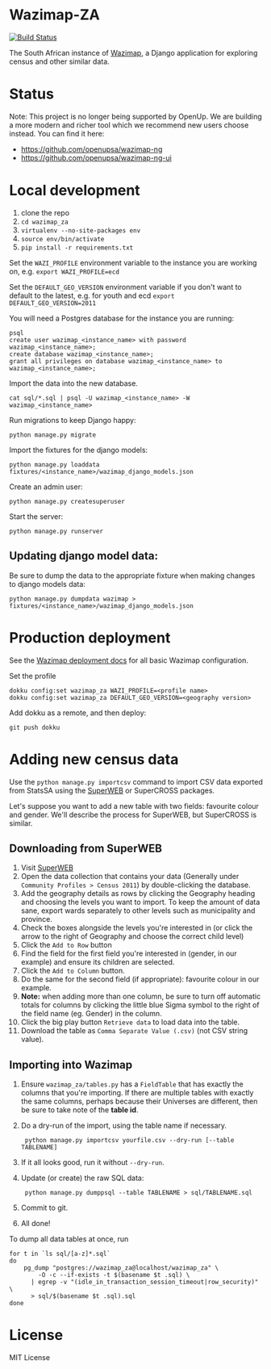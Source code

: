 


# Wazimap-ZA

[![Build Status](https://travis-ci.org/Code4SA/wazimap-za.svg)](http://travis-ci.org/Code4SA/wazimap-za)

The South African instance of [Wazimap](https://github.com/Code4SA/wazimap), a Django application for exploring census and other similar data.

# Status
Note: This project is no longer being supported by OpenUp. We are building a more modern and richer tool which we recommend new users choose instead. You can find it here:

* https://github.com/openupsa/wazimap-ng
* https://github.com/openupsa/wazimap-ng-ui

# Local development

1. clone the repo
2. ``cd wazimap_za``
3. ``virtualenv --no-site-packages env``
4. ``source env/bin/activate``
5. ``pip install -r requirements.txt``

Set the `WAZI_PROFILE` environment variable to the instance you are working on, e.g.
`export WAZI_PROFILE=ecd`

Set the `DEFAULT_GEO_VERSION` environment variable if you don't want to default to the latest, e.g. for youth and ecd
`export DEFAULT_GEO_VERSION=2011`

You will need a Postgres database for the instance you are running:
```
psql
create user wazimap_<instance_name> with password wazimap_<instance_name>;
create database wazimap_<instance_name>;
grant all privileges on database wazimap_<instance_name> to wazimap_<instance_name>;
```

Import the data into the new database.
```
cat sql/*.sql | psql -U wazimap_<instance_name> -W wazimap_<instance_name>
```

Run migrations to keep Django happy:
```
python manage.py migrate
```

Import the fixtures for the django models:
```
python manage.py loaddata fixtures/<instance_name>/wazimap_django_models.json
```

Create an admin user:
```
python manage.py createsuperuser

```
Start the server:
```
python manage.py runserver
```

## Updating django model data:

Be sure to dump the data to the appropriate fixture when making changes to django models data:
```
python manage.py dumpdata wazimap > fixtures/<instance_name>/wazimap_django_models.json
```


# Production deployment

See the [Wazimap deployment docs](http://wazimap.readthedocs.org/en/latest/deploying.html) for all basic Wazimap configuration.

Set the profile
```
dokku config:set wazimap_za WAZI_PROFILE=<profile name>
dokku config:set wazimap_za DEFAULT_GEO_VERSION=<geography version>
```

Add dokku as a remote, and then deploy:
```
git push dokku
```

# Adding new census data

Use the ``python manage.py importcsv`` command to import CSV data exported from StatsSA using the [SuperWEB](http://interactive2.statssa.gov.za/webapi/jsf/login.xhtml) or SuperCROSS packages.

Let's suppose you want to add a new table with two fields: favourite colour and gender. We'll describe the process for SuperWEB, but SuperCROSS is similar.

## Downloading from SuperWEB

1. Visit [SuperWEB](http://interactive2.statssa.gov.za/webapi/jsf/login.xhtml)
2. Open the data collection that contains your data (Generally under ``Community Profiles > Census 2011``) by double-clicking the database.
3. Add the geography details as rows by clicking the Geography heading and choosing the levels you want to import. To keep the amount of data sane, export wards separately to other levels such as municipality and province.
4. Check the boxes alongside the levels you're interested in (or click the arrow to the right of Geography and choose the correct child level)
5. Click the ``Add to Row`` button
6. Find the field for the first field you're interested in (gender, in our example) and ensure its children are selected.
7. Click the ``Add to Column`` button.
8. Do the same for the second field (if appropriate): favourite colour in our example.
9. **Note:** when adding more than one column, be sure to turn off automatic totals for columns by clicking the little blue Sigma symbol to the right of the field name (eg. Gender) in the column.
10. Click the big play button ``Retrieve data`` to load data into the table.
11. Download the table as ``Comma Separate Value (.csv)`` (not CSV string value).

## Importing into Wazimap

1. Ensure ``wazimap_za/tables.py`` has a ``FieldTable`` that has exactly the columns that you're importing. If there are multiple tables with exactly the same columns, perhaps because their Universes are different, then be sure to take note of the **table id**.
2. Do a dry-run of the import, using the table name if necessary.

        python manage.py importcsv yourfile.csv --dry-run [--table TABLENAME]

3. If it all looks good, run it without ``--dry-run``.
4. Update (or create) the raw SQL data:

        python manage.py dumppsql --table TABLENAME > sql/TABLENAME.sql

5. Commit to git.
6. All done!

To dump all data tables at once, run
```shell
for t in `ls sql/[a-z]*.sql`
do
    pg_dump "postgres://wazimap_za@localhost/wazimap_za" \
        -O -c --if-exists -t $(basename $t .sql) \
      | egrep -v "(idle_in_transaction_session_timeout|row_security)" \
      > sql/$(basename $t .sql).sql
done
```

# License

MIT License

